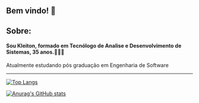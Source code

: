 <h2>Bem vindo! 👋</h2>

<h2>Sobre:</h2>
<h4>Sou Kleiton, formado em Tecnólogo de Analise e Desenvolvimento de Sistemas, 35 anos.👨🏻‍🎓</h4>
<p>Atualmente estudando pós graduação em Engenharia de Software</p>
<hr>
<p></p>

[![Top Langs](https://github-readme-stats.vercel.app/api/top-langs/?username=kleitonmq&layout=compact)](https://github.com/KleitonMQ?tab=repositories)

[![Anurag's GitHub stats](https://github-readme-stats.vercel.app/api?username=kleitonmq)](https://github.com/KleitonMQ?tab=repositories)

<!--
**KleitonMQ/KleitonMQ** is a ✨ _special_ ✨ repository because its `README.md` (this file) appears on your GitHub profile.

Here are some ideas to get you started:

- 🔭 I’m currently working on ...
- 🌱 I’m currently learning ...
- 👯 I’m looking to collaborate on ...
- 🤔 I’m looking for help with ...
- 💬 Ask me about ...
- 📫 How to reach me: ...
- 😄 Pronouns: ...
- ⚡ Fun fact: ...
-->

